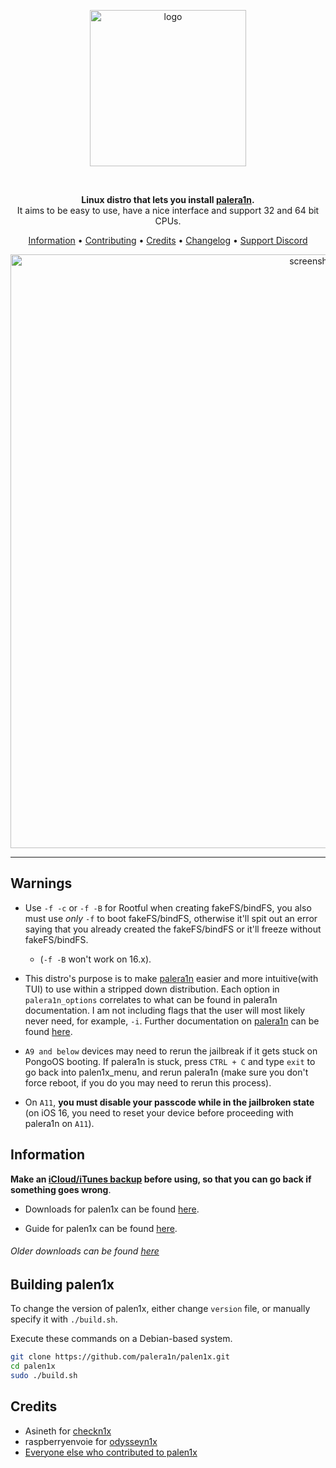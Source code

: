 <p align="center">
    <img src="https://cdn.discordapp.com/attachments/1017854329887129611/1068174531048513596/Palen1x.png" alt="logo" width="250">
</p>
<br>
<p align="center">
<strong>Linux distro that lets you install <a href="https://github.com/palera1n/palera1n">palera1n</a>.</strong><br>
    It aims to be easy to use, have a nice interface and support 32 and 64 bit CPUs.
</p>
<p align="center">
    <a href="#Information">Information</a> •
    <a href="#contributing">Contributing</a> •
    <a href="#credits">Credits</a> •
    <a href="https://github.com/palera1n/palen1x/blob/main/CHANGELOG.md">Changelog</a> • 
    <a href="https://dsc.gg/palera1n">Support Discord</a> 
</p>

<p align="center">
    <img src="https://cdn.discordapp.com/attachments/1017854329887129611/1068153144305008730/IMG_0807.png" alt="screenshot" width="950">
</p>

-------
## Warnings
- Use `-f -c` or `-f -B` for Rootful when creating fakeFS/bindFS, you also must use *only* `-f` to boot fakeFS/bindFS, otherwise it'll spit out an error saying that you already created the fakeFS/bindFS or it'll freeze without fakeFS/bindFS.
    - (`-f -B` won't work on 16.x). 

- This distro's purpose is to make [palera1n](https://github.com/palera1n/palera1n) easier and more intuitive(with TUI) to use within a stripped down distribution. Each option in `palera1n_options` correlates to what can be found in palera1n documentation. I am not including flags that the user will most likely never need, for example, `-i`. Further documentation on [palera1n](https://github.com/palera1n/palera1n) can be found [here](https://cdn.nickchan.lol/palera1n/artifacts/c-rewrite/palera1n.1.html).

- `A9 and below` devices may need to rerun the jailbreak if it gets stuck on PongoOS booting. If palera1n is stuck, press `CTRL + C` and type `exit` to go back into palen1x_menu, and rerun palera1n (make sure you don't force reboot, if you do you may need to rerun this process).

- On `A11`, **you must disable your passcode while in the jailbroken state** (on iOS 16, you need to reset your device before proceeding with palera1n on `A11`).

## Information
**Make an [iCloud/iTunes backup](https://support.apple.com/en-us/HT203977) before using, so that you can go back if something goes wrong**.

- Downloads for palen1x can be found [here](https://github.com/palera1n/palen1x/releases). 

- Guide for palen1x can be found [here](https://ios.cfw.guide/using-palen1x/).

###### Older downloads can be found [here](https://cdn.nickchan.lol/palera1n/artifacts/palen1x/)

## Building palen1x
To change the version of palen1x, either change `version` file, or manually specify it with `./build.sh`.

Execute these commands on a Debian-based system.

```sh
git clone https://github.com/palera1n/palen1x.git
cd palen1x
sudo ./build.sh
```

## Credits
- Asineth for [checkn1x](https://github.com/asineth0/checkn1x)
- raspberryenvoie for [odysseyn1x](https://github.com/raspberryenvoie/odysseyn1x)
- [Everyone else who contributed to palen1x](https://github.com/palera1n/palen1x/graphs/contributors)

